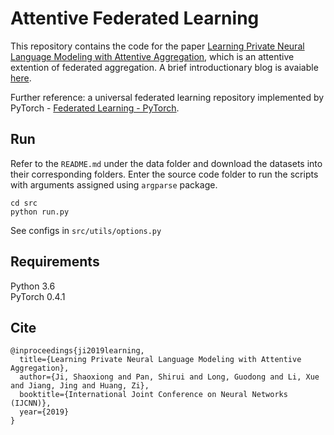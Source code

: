 # Attentive Federated Learning

This repository contains the code for the paper [Learning Private Neural Language Modeling with Attentive Aggregation](https://arxiv.org/abs/1812.07108), which is an attentive extention of federated aggregation. A brief introductionary blog is avaiable [here](https://shaoxiongji.github.io/2019/07/11/attentive-federated-learning.html).

Further reference: a universal federated learning repository implemented by PyTorch - [Federated Learning - PyTorch](https://github.com/shaoxiongji/federated-learning).  

## Run
Refer to the ```README.md``` under the data folder and download the datasets into their corresponding folders. Enter the source code folder to run the scripts with arguments assigned using ```argparse``` package.
```
cd src
python run.py
```

See configs in ```src/utils/options.py```

## Requirements
Python 3.6  
PyTorch 0.4.1 

## Cite
```
@inproceedings{ji2019learning,
  title={Learning Private Neural Language Modeling with Attentive Aggregation},
  author={Ji, Shaoxiong and Pan, Shirui and Long, Guodong and Li, Xue and Jiang, Jing and Huang, Zi},
  booktitle={International Joint Conference on Neural Networks (IJCNN)},
  year={2019}
}
```
